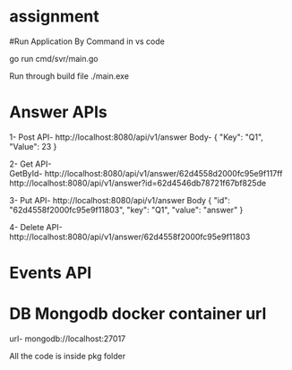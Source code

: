 # assignment

#Run Application By Command in vs code

go run cmd/svr/main.go

Run through build file
./main.exe

# Answer APIs
1- Post API- http://localhost:8080/api/v1/answer
        Body- {
              "Key": "Q1",
              "Value": 23
        }
        
2- Get API-  
        GetById- http://localhost:8080/api/v1/answer/62d4558d2000fc95e9f117ff
        http://localhost:8080/api/v1/answer?id=62d4546db78721f67bf825de

3- Put API- http://localhost:8080/api/v1/answer
        Body   {    "id": "62d4558f2000fc95e9f11803",
                    "key": "Q1",
                    "value": "answer"
              }

4- Delete API-  
                http://localhost:8080/api/v1/answer/62d4558f2000fc95e9f11803

# Events API



# DB Mongodb docker container url
url- mongodb://localhost:27017

All the code is inside pkg folder
